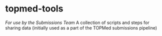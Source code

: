 # topmed-tools
*For use by the Submissions Team* A collection of scripts and steps for sharing data (initially used as a part of the TOPMed submissions pipeline)
